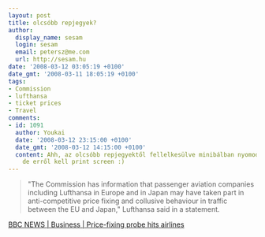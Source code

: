 ```yaml
---
layout: post
title: olcsóbb repjegyek?
author:
  display_name: sesam
  login: sesam
  email: petersz@me.com
  url: http://sesam.hu
date: '2008-03-12 03:05:19 +0100'
date_gmt: '2008-03-11 18:05:19 +0100'
tags:
- Commission
- lufthansa
- ticket prices
- Travel
comments:
- id: 1091
  author: Youkai
  date: '2008-03-12 23:15:00 +0100'
  date_gmt: '2008-03-12 14:15:00 +0100'
  content: Ahh, az olcsóbb repjegyektől fellelkesülve minibálban nyomod ? :D Bocs,
    de erről kell print screen :)
---
```


> "The Commission has information that passenger aviation companies including Lufthansa in Europe and in Japan may have taken part in anti-competitive price fixing and collusive behaviour in traffic between the EU and Japan," Lufthansa said in a statement.

[BBC NEWS | Business | Price-fixing probe hits airlines](http://news.bbc.co.uk/2/hi/business/7290061.stm)

